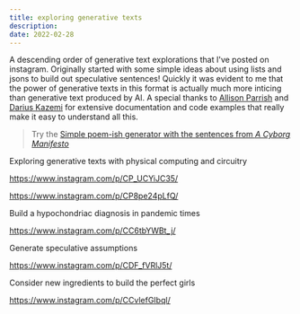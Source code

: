 ```yaml
---
title: exploring generative texts
description: 
date: 2022-02-28
---
```

A descending order of generative text explorations that I've posted on instagram. Originally started with some simple ideas about using lists and jsons to build out speculative sentences! Quickly it was evident to me that the power of generative texts in this format is actually much more inticing than generative text produced by AI. A special thanks to [Allison Parrish](https://www.decontextualize.com/) and [Darius Kazemi](http://tinysubversions.com/) for extensive documentation and code examples that really make it easy to understand all this. 

> Try the [Simple poem-ish generator with the sentences from *A Cyborg Manifesto*](https://editor.p5js.org/ambikajo/full/4_0lxhiSA)

Exploring generative texts with physical computing and circuitry

https://www.instagram.com/p/CP_UCYiJC35/

https://www.instagram.com/p/CP8pe24pLfQ/

Build a hypochondriac diagnosis in pandemic times 

https://www.instagram.com/p/CC6tbYWBt_j/

Generate speculative assumptions

https://www.instagram.com/p/CDF_fVRlJ5t/

Consider new ingredients to build the perfect girls 

https://www.instagram.com/p/CCvlefGIbql/

